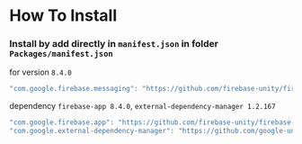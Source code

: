 # How To Install

### Install by add directly in `manifest.json` in folder `Packages/manifest.json`


for version `8.4.0`
```csharp
"com.google.firebase.messaging": "https://github.com/firebase-unity/firebase-messaging.git#8.4.0",
```


dependency `firebase-app 8.4.0`, `external-dependency-manager 1.2.167`
```csharp
"com.google.firebase.app": "https://github.com/firebase-unity/firebase-app.git#8.4.0",
"com.google.external-dependency-manager": "https://github.com/google-unity/external-dependency-manager.git#1.2.167",
```